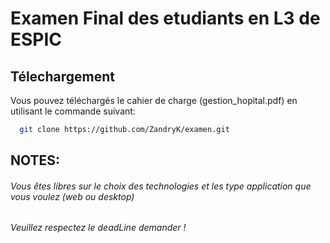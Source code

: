 # Examen Final des etudiants en L3 de ESPIC
## Télechargement
Vous pouvez téléchargés le cahier de charge (gestion_hopital.pdf) en utilisant le commande suivant:
```.sh
  git clone https://github.com/ZandryK/examen.git
```
## NOTES:
###### Vous êtes libres sur le choix des technologies et les type application que vous voulez (web ou desktop)
###### Veuillez respectez le deadLine demander !
